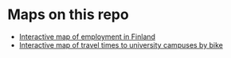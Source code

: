 # Maps on this repo
- [Interactive map of employment in Finland](https://sonjakoivisto.github.io/Accessibility_map/employment.html)
- [Interactive map of travel times to university campuses by bike](https://sonjakoivisto.github.io/Accessibility_map/traveltimesbike.html)

